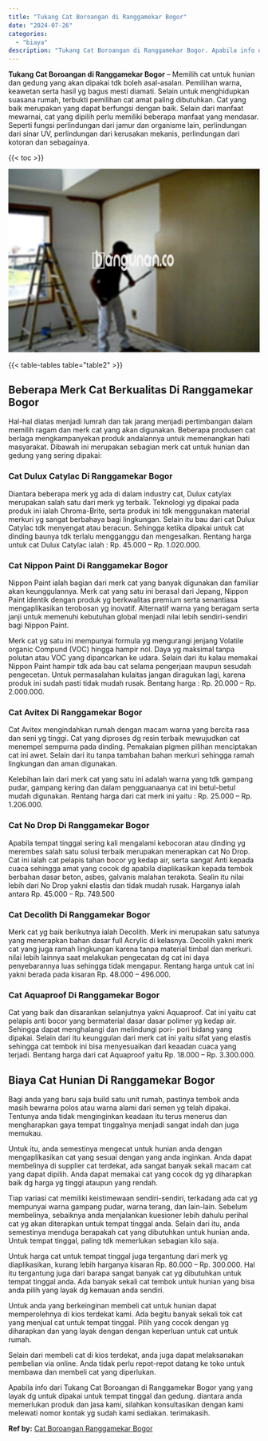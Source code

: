 ```yaml
---
title: "Tukang Cat Boroangan di Ranggamekar Bogor"
date: "2024-07-26"
categories: 
  - "biaya"
description: "Tukang Cat Boroangan di Ranggamekar Bogor. Apabila info dari Tukang Cat Boroangan di Ranggamekar Bogor yang yang layak dg untuk dipakai untuk tempat tinggal..."
---
```


**Tukang Cat Boroangan di Ranggamekar Bogor** – Memilih cat untuk hunian dan gedung yang akan dipakai tdk boleh asal-asalan. Pemilihan warna, keawetan serta hasil yg bagus mesti diamati. Selain untuk menghidupkan suasana rumah, terbukti pemilihan cat amat paling dibutuhkan. Cat yang baik merupakan yang dapat berfungsi dengan baik. Selain dari manfaat mewarnai, cat yang dipilih perlu memiliki beberapa manfaat yang mendasar. Seperti fungsi perlindungan dari jamur dan organisme lain, perlindungan dari sinar UV, perlindungan dari kerusakan mekanis, perlindungan dari kotoran dan sebagainya.

{{< toc >}}

![Tukang Cat Boroangan di Ranggamekar Bogor](/images/jasa-cat-murah42.png)

{{< table-tables table="table2" >}}

## Beberapa Merk Cat Berkualitas Di Ranggamekar Bogor

Hal-hal diatas menjadi lumrah dan tak jarang menjadi pertimbangan dalam memilih ragam dan merk cat yang akan digunakan. Beberapa produsen cat berlaga mengkampanyekan produk andalannya untuk memenangkan hati masyarakat. Dibawah ini merupakan sebagian merk cat untuk hunian dan gedung yang sering dipakai:

### Cat Dulux Catylac Di Ranggamekar Bogor

Diantara beberapa merk yg ada di dalam industry cat, Dulux catylax merupakan salah satu dari merk yg terbaik. Teknologi yg dipakai pada produk ini ialah Chroma-Brite, serta produk ini tdk menggunakan material merkuri yg sangat berbahaya bagi lingkungan. Selain itu bau dari cat Dulux Catylac tdk menyengat atau beracun. Sehingga ketika dipakai untuk cat dinding baunya tdk terlalu mengganggu dan mengesalkan. Rentang harga untuk cat Dulux Catylac ialah : Rp. 45.000 – Rp. 1.020.000.

### Cat Nippon Paint Di Ranggamekar Bogor

Nippon Paint ialah bagian dari merk cat yang banyak digunakan dan familiar akan keunggulannya. Merk cat yang satu ini berasal dari Jepang, Nippon Paint identik dengan produk yg berkwalitas premium serta senantiasa mengaplikasikan terobosan yg inovatif. Alternatif warna yang beragam serta janji untuk memenuhi kebutuhan global menjadi nilai lebih sendiri-sendiri bagi Nippon Paint.

Merk cat yg satu ini mempunyai formula yg mengurangi jenjang Volatile organic Compund (VOC) hingga hampir nol. Daya yg maksimal tanpa polutan atau VOC yang dipancarkan ke udara. Selain dari itu kalau memakai Nippon Paint hampir tdk ada bau cat selama pengerjaan maupun sesudah pengecetan. Untuk permasalahan kulaitas jangan diragukan lagi, karena produk ini sudah pasti tidak mudah rusak. Bentang harga : Rp. 20.000 – Rp. 2.000.000.

### Cat Avitex Di Ranggamekar Bogor

Cat Avitex mengindahkan rumah dengan macam warna yang bercita rasa dan seni yg tinggi. Cat yang diproses dg resin terbaik mewujudkan cat menempel sempurna pada dinding. Pemakaian pigmen pilihan menciptakan cat ini awet. Selain dari itu tanpa tambahan bahan merkuri sehingga ramah lingkungan dan aman digunakan.

Kelebihan lain dari merk cat yang satu ini adalah warna yang tdk gampang pudar, gampang kering dan dalam pengguanaanya cat ini betul-betul mudah digunakan. Rentang harga dari cat merk ini yaitu : Rp. 25.000 – Rp. 1.206.000.

### Cat No Drop Di Ranggamekar Bogor

Apabila tempat tinggal sering kali mengalami kebocoran atau dinding yg merembes salah satu solusi terbaik merupakan menerapkan cat No Drop. Cat ini ialah cat pelapis tahan bocor yg kedap air, serta sangat Anti kepada cuaca sehingga amat yang cocok dg apabila diaplikasikan kepada tembok berbahan dasar beton, asbes, galvanis malahan terakota. Sealin itu nilai lebih dari No Drop yakni elastis dan tidak mudah rusak. Harganya ialah antara Rp. 45.000 – Rp. 749.500

### Cat Decolith Di Ranggamekar Bogor

Merk cat yg baik berikutnya ialah Decolith. Merk ini merupakan satu satunya yang menerapkan bahan dasar full Acrylic di kelasnya. Decolih yakni merk cat yang juga ramah lingkungan karena tanpa material timbal dan merkuri. nilai lebih lainnya saat melakukan pengecatan dg cat ini daya penyebarannya luas sehingga tidak mengapur. Rentang harga untuk cat ini yakni berada pada kisaran Rp. 48.000 – 496.000.

### Cat Aquaproof Di Ranggamekar Bogor

Cat yang baik dan disarankan selanjutnya yakni Aquaproof. Cat ini yaitu cat pelapis anti bocor yang bermaterial dasar dasar polimer yg kedap air. Sehingga dapat menghalangi dan melindungi pori- pori bidang yang dipakai. Selain dari itu keunggulan dari merk cat ini yaitu sifat yang elastis sehingga cat tembok ini bisa menyesuaikan dari keaadan cuaca yang terjadi. Bentang harga dari cat Aquaproof yaitu Rp. 18.000 – Rp. 3.300.000.

## Biaya Cat Hunian Di Ranggamekar Bogor

Bagi anda yang baru saja build satu unit rumah, pastinya tembok anda masih bewarna polos atau warna alami dari semen yg telah dipakai. Tentunya anda tidak menginginkan keadaan itu terus menerus dan mengharapkan gaya tempat tinggalnya menjadi sangat indah dan juga memukau.

Untuk itu, anda semestinya mengecat untuk hunian anda dengan mengaplikasikan cat yang sesuai dengan yang anda inginkan. Anda dapat membelinya di supplier cat terdekat, ada sangat banyak sekali macam cat yang dapat dipilih. Anda dapat memakai cat yang cocok dg yg diharapkan baik dg harga yg tinggi ataupun yang rendah.

Tiap variasi cat memiliki keistimewaan sendiri-sendiri, terkadang ada cat yg mempunyai warna gampang pudar, warna terang, dan lain-lain. Sebelum membelinya, sebaiknya anda menjalankan kuesioner lebih dahulu perihal cat yg akan diterapkan untuk tempat tinggal anda. Selain dari itu, anda semestinya menduga berapakah cat yang dibutuhkan untuk hunian anda. Untuk tempat tinggal, paling tdk memerlukan sebagian kilo saja.

Untuk harga cat untuk tempat tinggal juga tergantung dari merk yg diaplikasikan, kurang lebih harganya kisaran Rp. 80.000 – Rp. 300.000. Hal itu tergantung juga dari barapa sangat banyak cat yg dibutuhkan untuk tempat tinggal anda. Ada banyak sekali cat tembok untuk hunian yang bisa anda pilih yang layak dg kemauan anda sendiri.

Untuk anda yang berkeinginan membeli cat untuk hunian dapat memperolehnya di kios terdekat kami. Ada begitu banyak sekali tok cat yang menjual cat untuk tempat tinggal. Pilih yang cocok dengan yg diharapkan dan yang layak dengan dengan keperluan untuk cat untuk rumah.

Selain dari membeli cat di kios terdekat, anda juga dapat melaksanakan pembelian via online. Anda tidak perlu repot-repot datang ke toko untuk membawa dan membeli cat yang diperlukan.

Apabila info dari Tukang Cat Boroangan di Ranggamekar Bogor yang yang layak dg untuk dipakai untuk tempat tinggal dan gedung. diantara anda memerlukan produk dan jasa kami, silahkan konsultasikan dengan kami melewati nomor kontak yg sudah kami sediakan. terimakasih.

**Ref by:** [Cat Boroangan Ranggamekar Bogor](https://id.wikipedia.org/wiki/Cat)
